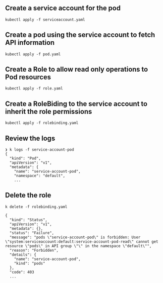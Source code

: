 ## Create a service account for the pod

```
kubectl apply -f serviceaccount.yaml
```

## Create a pod using the service account to fetch API information

```
kubectl apply -f pod.yaml
```

## Create a Role to allow read only operations to Pod resources

```
kubectl apply -f role.yaml
```


## Create a RoleBiding to the service account to inherit the role permissions

```
kubectl apply -f rolebinding.yaml
```

## Review the logs

```
❯ k logs -f service-account-pod
{
  "kind": "Pod",
  "apiVersion": "v1",
  "metadata": {
    "name": "service-account-pod",
    "namespace": "default",
    ...
```

## Delete the role

```
k delete -f rolebinding.yaml
````

```
{
  "kind": "Status",
  "apiVersion": "v1",
  "metadata": {},
  "status": "Failure",
  "message": "pods \"service-account-pod\" is forbidden: User \"system:serviceaccount:default:service-account-pod-read\" cannot get resource \"pods\" in API group \"\" in the namespace \"default\"",
  "reason": "Forbidden",
  "details": {
    "name": "service-account-pod",
    "kind": "pods"
  },
  "code": 403
  ...
```